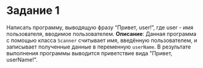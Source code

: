 # Задание 1
Написать программу, выводящую фразу “Привет, user!”, где user - имя пользователя, вводимое пользователем.
**Описание**: 
Данная программа с помощью класса `Scanner` считывает имя, введённую пользователем, и записывает полученные данные в переменную `userName`. В результате выполнения программы выводится приветствие вида "Привет, userName!".
